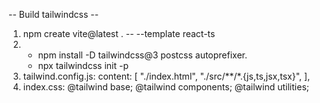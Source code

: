 -- Build tailwindcss --

1. npm create vite@latest . -- --template react-ts
2. - npm install -D tailwindcss@3 postcss autoprefixer.
   - npx tailwindcss init -p
3. tailwind.config.js:
   content: [
   "./index.html",
   "./src/**/*.{js,ts,jsx,tsx}",
   ],
4. index.css:
   @tailwind base;
   @tailwind components;
   @tailwind utilities;

